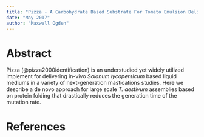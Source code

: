 ```yaml
---
title: "Pizza - A Carbohydrate Based Substrate For Tomato Emulsion Delivery"
date: "May 2017"
author: "Maxwell Ogden"
---
```



# Abstract

Pizza (@pizza2000identification) is an understudied yet widely utilized implement for delivering in-vivo *Solanum lycopersicum* based liquid mediums in a variety of next-generation mastications studies. Here we describe a de novo approach for large scale *T. aestivum* assemblies based on protein folding that drastically reduces the generation time of the mutation rate.

# References
